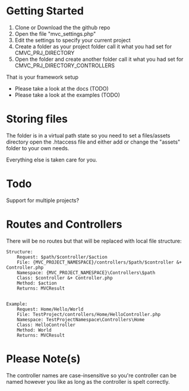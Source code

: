 # Getting Started
1. Clone or Download the the github repo
2. Open the file "mvc_settings.php"
3. Edit the settings to specify your current project
4. Create a folder as your project folder call it what you had set for CMVC_PRJ_DIRECTORY
5. Open the folder and create another folder call it what you had set for CMVC_PRJ_DIRECTORY_CONTROLLERS

That is your framework setup
- Please take a look at the docs (TODO)
- Please take a look at the examples (TODO)

# Storing files
The folder is in a virtual path state so you need to set a files/assets directory
open the .htaccess file and either add or change the "assets" folder to your own
needs.

Everything else is taken care for you.

# Todo
Support for multiple projects?

# Routes and Controllers
There will be no routes but that will be replaced with local file structure:

	Structure:
		Request: $path/$controller/$action
		File: {MVC_PROJECT_NAMESPACE}/controllers/$path/$controller &+ Controller.php
		Namespace: {MVC_PROJECT_NAMESPACE}\Controllers\$path
		Class: $controller &+ Controller.php
		Method: $action
		Returns: MVCResult


	Example: 
		Request: Home/Hello/World
		File: TestProject/controllers/Home/HelloController.php
		Namespace: TestProjectNamespace\Controllers\Home
		Class: HelloController
		Method: World
		Returns: MVCResult

# Please Note(s)
The controller names are case-insensitive so you're controller can be named however you like
as long as the controller is spelt correctly.
